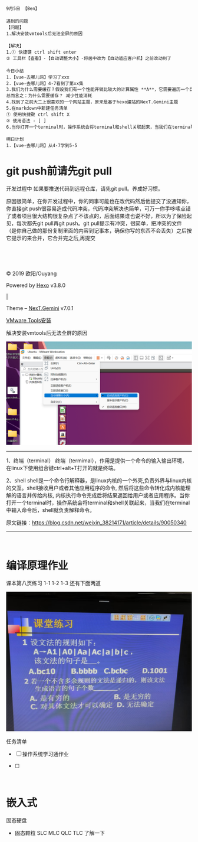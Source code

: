 ```html
9月5日 【Ben】

遇到的问题
【问题】
1.解决安装vmtools后无法全屏的原因

【解决】
1.① 快捷键 ctrl shift enter
② 工具栏【查看】-【自动调整大小】-将居中改为【自动适应客户机】之前改动到了

今日小结
1.【vue-去哪儿网】学习了xxx
2.【vue-去哪儿网】4-7看到了第xx集
3.我们为什么需要缓存？假设我们有一个性能开销比较大的计算属性 **A**，它需要遍历一个巨大的数组并做大量的计算。然后我们可能有其他的计算属性依赖于 **A**。如果没有缓存，我们将不可避免的多次执行 **A** 的 getter！如果你不希望有缓存，请用方法来替代。
总而言之：为什么需要缓存？ 减少性能消耗
4.找到了之前大二上很喜欢的一个网站主题，原来是基于hexo建站的NexT.Gemini主题
5.在markdown中新建任务清单
① 使用快捷键 ctrl shift X
② 使用语法 - [ ] 
6.当你打开一个terminal时，操作系统会将terminal和shell关联起来，当我们在terminal中输入命令后，shell就负责解释命令。
 
明日计划
1.【vue-去哪儿网】从4-7学到5-5
```



# git push前请先git pull

开发过程中 如果要推送代码到远程仓库，请先git pull。养成好习惯。

原因很简单，在你开发过程中，你的同事可能也在改代码然后他提交了没通知你，你直接git push很容易造成代码冲突，代码冲突解决也简单，可万一你手哆嗦点错了或者项目很大结构很复杂点了不该点的，后面结果谁也说不好，所以为了保险起见，每次都先git pull再git push。git pull提示有冲突，很简单，把冲突的文件（是你自己做的那份复制里面的内容到记事本，确保你写的东西不会丢失）之后按它提示的来合并，它合并完之后,再提交

​	

​	

© 2019 欧阳/Ouyang

Powered by [Hexo](https://hexo.io/) v3.8.0

 | 

Theme – [NexT.Gemini](https://theme-next.org/) v7.0.1



[VMware Tools安装](https://blog.csdn.net/love20165104027/article/details/83377758)

解决安装vmtools后无法全屏的原因

![image-20220905211744687](9月5日.assets/image-20220905211744687.png)



---

1、终端（terminal）
终端（termimal），作用是提供一个命令的输入输出环境，在linux下使用组合键ctrl+alt+T打开的就是终端。

2、shell
shell是一个命令行解释器，是linux内核的一个外壳,负责外界与linux内核的交互。shell接收用户或者其他应用程序的命令, 然后将这些命令转化成内核能理解的语言并传给内核, 内核执行命令完成后将结果返回给用户或者应用程序。当你打开一个terminal时，操作系统会将terminal和shell关联起来，当我们在terminal中输入命令后，shell就负责解释命令。

原文链接：https://blog.csdn.net/weixin_38214171/article/details/90050340

---



​	

# 编译原理作业 

课本第八页练习 1-1 1-2 1-3  还有下面两道

![image-20220905120101645](9月5日.assets/image-20220905120101645.png)



任务清单

- [ ] 操作系统学习通作业

- [ ] 

​	

# 嵌入式

固态硬盘

- 固态颗粒  SLC MLC QLC TLC 了解一下











